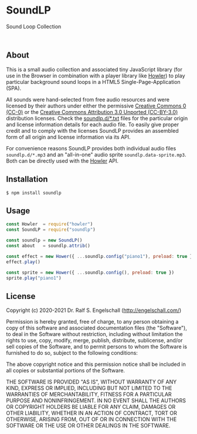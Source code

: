 
SoundLP
========

Sound Loop Collection

<p/>
<img src="https://nodei.co/npm/@rse/soundlp.png?downloads=true&stars=true" alt=""/>

<p/>
<img src="https://david-dm.org/rse/soundlp.png" alt=""/>

About
-----

This is a small audio collection and associated tiny JavaScript library
(for use in the Browser in combination with a player library like
[Howler](https://howlerjs.com/)) to play particular background sound loops in a
HTML5 Single-Page-Application (SPA).

All sounds were hand-selected from free audio resources and were
licensed by their authors under either the permissive [Creative
Commons 0 (CC-0)](https://creativecommons.org/publicdomain/zero/1.0/)
or the [Creative Commons Attribution 3.0 Unported
(CC-BY-3.0)](https://creativecommons.org/licenses/by/3.0/) distribution
licenses. Check the [soundlp.d/*.txt](./soundlp.d/) files for the
particular origin and license information details for each audio file.
To easily give proper credit and to comply with the licenses SoundLP
provides an assembled form of all origin and license information via its
API.

For convenience reasons SoundLP provides both individual audio files
`soundlp.d/*.mp3` and an "all-in-one" audio sprite `soundlp.data-sprite.mp3`.
Both can be directly used with the [Howler](https://howlerjs.com/) API.

Installation
------------

```shell
$ npm install soundlp
```

Usage
-----

```js
const Howler  = require("howler")
const SoundLP = require("soundlp")

const soundlp = new SoundLP()
const about   = soundlp.attrib()

const effect = new Hower({ ...soundlp.config("piano1"), preload: true })
effect.play()

const sprite = new Hower({ ...soundlp.config(), preload: true })
sprite.play("piano1")
```

License
-------

Copyright (c) 2020-2021 Dr. Ralf S. Engelschall (http://engelschall.com/)

Permission is hereby granted, free of charge, to any person obtaining
a copy of this software and associated documentation files (the
"Software"), to deal in the Software without restriction, including
without limitation the rights to use, copy, modify, merge, publish,
distribute, sublicense, and/or sell copies of the Software, and to
permit persons to whom the Software is furnished to do so, subject to
the following conditions:

The above copyright notice and this permission notice shall be included
in all copies or substantial portions of the Software.

THE SOFTWARE IS PROVIDED "AS IS", WITHOUT WARRANTY OF ANY KIND,
EXPRESS OR IMPLIED, INCLUDING BUT NOT LIMITED TO THE WARRANTIES OF
MERCHANTABILITY, FITNESS FOR A PARTICULAR PURPOSE AND NONINFRINGEMENT.
IN NO EVENT SHALL THE AUTHORS OR COPYRIGHT HOLDERS BE LIABLE FOR ANY
CLAIM, DAMAGES OR OTHER LIABILITY, WHETHER IN AN ACTION OF CONTRACT,
TORT OR OTHERWISE, ARISING FROM, OUT OF OR IN CONNECTION WITH THE
SOFTWARE OR THE USE OR OTHER DEALINGS IN THE SOFTWARE.

